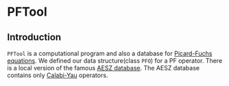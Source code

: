 # PFTool

## Introduction
 `PFTool` is a computational program and also a database for [Picard-Fuchs equations](https://en.wikipedia.org/wiki/Picard%E2%80%93Fuchs_equation). 
 We defined our data structure(class `PFO`) for a PF operator. 
 There is a local version of the famous [AESZ database](https://cydb.mathematik.uni-mainz.de/). 
 The AESZ database contains only [Calabi-Yau](https://en.wikipedia.org/wiki/Calabi%E2%80%93Yau_manifold) operators. 